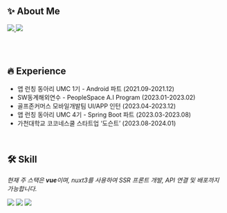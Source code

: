 ## ✨ About Me
<a href="https://usiny.notion.site/Yooshin-Kim-9b275fee8ef6485e85863684476d2b23" > 
  <img src="https://img.shields.io/badge/Portfolio-3b5534?style=flat&logo=notion&logoColor=white"/>
</a>
<a href="https://lamerry.tistory.com" > 
  <img src="https://img.shields.io/badge/Blog-dbead5?style=flat&logo=tistory&logoColor=white"/>
</a>

<br/><br/>

## 🔥 Experience 
- 앱 런칭 동아리 UMC 1기 - Android 파트 (2021.09-2021.12)
- SW동계해외연수 - PeopleSpace A.I Program (2023.01-2023.02)
- 골프존커머스 모바일개발팀 UI/APP 인턴 (2023.04-2023.12)
- 앱 런칭 동아리 UMC 4기 - Spring Boot 파트 (2023.03-2023.08)
- 가천대학교 코코네스쿨 스타트업 ‘도슨트’ (2023.08-2024.01)

<br/>

## 🛠️ Skill
*현재 주 스택은 **vue**이며, nuxt3를 사용하여 SSR 프론트 개발, API 연결 및 배포까지 가능합니다.*

<img src="https://img.shields.io/badge/vue-4FC08D?style=for-the-badge&logo=vuedotjs&logoColor=white"> <img src="https://img.shields.io/badge/Android-3DDC84?style=for-the-badge&logo=Android&logoColor=white"> <img src="https://img.shields.io/badge/React-61DAFB?style=for-the-badge&logo=react&logoColor=white"> 
